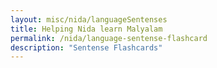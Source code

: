 ```yaml
---
layout: misc/nida/languageSentenses
title: Helping Nida learn Malyalam
permalink: /nida/language-sentense-flashcard
description: "Sentense Flashcards"
---
```


